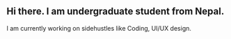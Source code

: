 ## Hi there. I am undergraduate student from Nepal.
I am currently working on sidehustles like Coding, UI/UX design.

